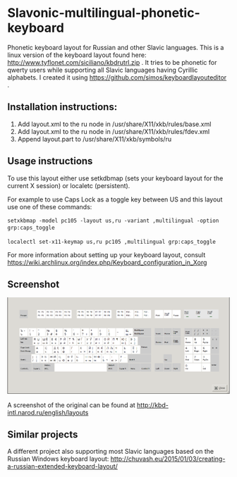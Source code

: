 # Slavonic-multilingual-phonetic-keyboard
Phonetic keyboard layout for Russian and other Slavic languages.
This is a linux version of the keyboard layout found here: http://www.tyflonet.com/siciliano/kbdrutrl.zip .
It tries to be phonetic for qwerty users while supporting all Slavic languages having Cyrillic alphabets.
I created it using https://github.com/simos/keyboardlayouteditor .

## Installation instructions:

1. Add layout.xml to the ru node in /usr/share/X11/xkb/rules/base.xml
2. Add layout.xml to the ru node in /usr/share/X11/xkb/rules/fdev.xml
3. Append layout.part to /usr/share/X11/xkb/symbols/ru

## Usage instructions
To use this layout either use setkdbmap (sets your keyboard layout for the current X session) or localetc (persistent).

For example to use Caps Lock as a toggle key between US and this layout use one of these commands:

    setxkbmap -model pc105 -layout us,ru -variant ,multilingual -option grp:caps_toggle

    localectl set-x11-keymap us,ru pc105 ,multilingual grp:caps_toggle

For more information about setting up your keyboard layout, consult https://wiki.archlinux.org/index.php/Keyboard_configuration_in_Xorg

## Screenshot
![Screenshot](https://github.com/Somelauw/Slavonic-multilingual-phonetic-keyboard/blob/master/screenshot.png)

A screenshot of the original can be found at http://kbd-intl.narod.ru/english/layouts

## Similar projects
A different project also supporting most Slavic languages based on the Russian Windows keyboard layout:
http://chuvash.eu/2015/01/03/creating-a-russian-extended-keyboard-layout/

